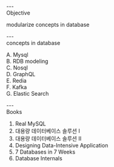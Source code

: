 
---\
Objective

modularize concepts in database




---\
concepts in database 

A. Mysql\
B. RDB modeling\
C. Nosql\
D. GraphQL\
E. Redia\
F. Kafka\
G. Elastic Search
 


---\
Books

1. Real MySQL
2. 대용량 데이터베이스 솔루션 I
3. 대용량 데이터베이스 솔루션 II
4. Designing Data-Intensive Application
5. 7 Databases in 7 Weeks
6. Database Internals


